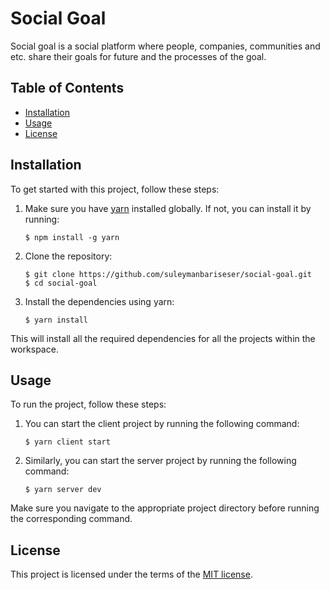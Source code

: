 # Social Goal

Social goal is a social platform where people, companies, communities and etc. share their goals for future and the processes of the goal.

## Table of Contents

- [Installation](#installation)
- [Usage](#usage)
- [License](#license)

## Installation

To get started with this project, follow these steps:

1. Make sure you have [yarn](https://yarnpkg.com/) installed globally. If not, you can install it by running:

   ```shell
   $ npm install -g yarn
   ```

2. Clone the repository:

   ```shell
   $ git clone https://github.com/suleymanbariseser/social-goal.git
   $ cd social-goal
   ```

3. Install the dependencies using yarn:
   ```shell
   $ yarn install
   ```

This will install all the required dependencies for all the projects within the workspace.

## Usage

To run the project, follow these steps:

1. You can start the client project by running the following command:

   ```shell
   $ yarn client start
   ```

2. Similarly, you can start the server project by running the following command:

   ```shell
   $ yarn server dev
   ```

Make sure you navigate to the appropriate project directory before running the corresponding command.

## License

This project is licensed under the terms of the [MIT license](/LICENSE).

